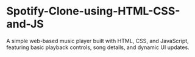# Spotify-Clone-using-HTML-CSS-and-JS
A simple web-based music player built with HTML, CSS, and JavaScript, featuring basic playback controls, song details, and dynamic UI updates.

